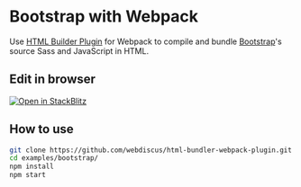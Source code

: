 # Bootstrap with Webpack

Use [HTML Builder Plugin](https://github.com/webdiscus/html-bundler-webpack-plugin) for Webpack
to compile and bundle [Bootstrap](https://getbootstrap.com)'s source Sass and JavaScript in HTML.

## Edit in browser

[![Open in StackBlitz](https://developer.stackblitz.com/img/open_in_stackblitz.svg)](https://stackblitz.com/edit/web-platform-sf3gye?file=index.html)

## How to use

```sh
git clone https://github.com/webdiscus/html-bundler-webpack-plugin.git
cd examples/bootstrap/
npm install
npm start
```
